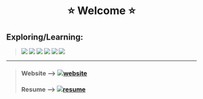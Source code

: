 <body>
  <br>
  
  <h1 align="center"> ⭐ Welcome ⭐</h1>
  
  
  ## Exploring/Learning: 
  > ![](https://raster.shields.io/badge/-Flask-red?style=flat) 
  ![](https://raster.shields.io/badge/-Rust-orange?style=flat)
  ![](https://raster.shields.io/badge/-React-blue?style=flat)
  ![](https://raster.shields.io/badge/-TypeScript-blueviolet?style=flat)
  ![](https://raster.shields.io/badge/-NodeJS-brown?style=flat)
  ![](https://raster.shields.io/badge/-GraphQL-lightblue?style=flat)
  
  <hr>
  
  > ### Website --> [![website](https://raster.shields.io/badge/goto-Website-27A49E?style=flat)](https://rickyg365.github.io)
  > ### Resume --> [![resume](https://raster.shields.io/badge/goto-Resume-2774AE?style=flat)](https://rickyg365.github.io/resume)
  
  <br>

  
<!--   <div align="center">
     <a href="https://rickyg365.github.io/" >
       <img src="https://raster.shields.io/badge/my-resume-2774AE?style=flat-square" alt="resume"/>
     </a>
  </div> -->
    
</body>

